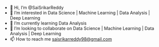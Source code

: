 - 👋 Hi, I’m @SaiSrikarReddy
- 👀 I’m interested in Data Science | Machine Learning | Data Analysis | Deep Learning
- 🌱 I’m currently learning Data Analysis
- 💞️ I’m looking to collaborate on Data Science | Machine Learning | Data Analysis | Deep Learning
- 📫 How to reach me saisrikarreddy98@gmail.com

<!---
SaiSrikarReddy/SaiSrikarReddy is a ✨ special ✨ repository because its `README.md` (this file) appears on your GitHub profile.
You can click the Preview link to take a look at your changes.
--->
